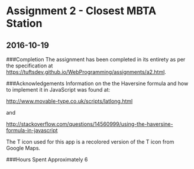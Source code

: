# Assignment 2 - Closest MBTA Station
## 2016-10-19

###Completion
The assignment has been completed in its entirety as per the specification at <https://tuftsdev.github.io/WebProgramming/assignments/a2.html>.

###Acknowledgements
Information on the the Haversine formula and how to implement it in JavaScript was found at:

<http://www.movable-type.co.uk/scripts/latlong.html>

and

<http://stackoverflow.com/questions/14560999/using-the-haversine-formula-in-javascript>

The T icon used for this app is a recolored version of the T icon from Google Maps.

###Hours Spent
Approximately 6
